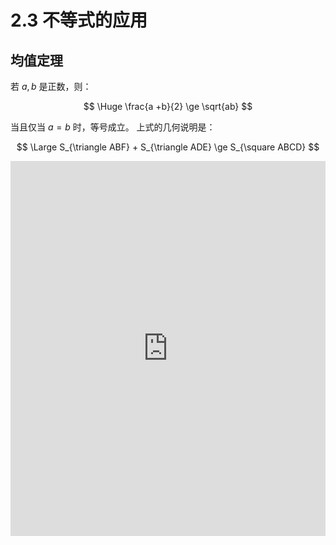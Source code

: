 # 2.3 不等式的应用

## 均值定理

若 $a, b$ 是正数，则：

$$
\Huge
\frac{a +b}{2} \ge \sqrt{ab}
$$

当且仅当 $a = b$ 时，等号成立。
上式的几何说明是：

$$
\Large
S_{\triangle ABF} + S_{\triangle ADE} \ge S_{\square ABCD}
$$

<iframe src="https://www.geogebra.org/calculator/wupq7zyc?embed" width="100%" height="600" allowfullscreen style={{border: '1px solid #e4e4e4', borderRadius: '4px'}} frameborder="0"></iframe>
